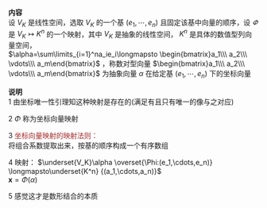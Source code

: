 **内容**  
设 $V_K$ 是线性空间，选取 $V_K$ 的一个基 $(e_1,\cdots,e_n)$ 且固定该基中向量的顺序，设 $\varPhi$ 是 $V_K\longmapsto K^n$ 的一个映射，其中 $V_K$ 是抽象的线性空间， $K^n$ 是具体的数值型列向量空间，  
 $\alpha=\sum\limits_{i=1}^na_ie_i\longmapsto  
\begin{bmatrix}a_1\\\ a_2\\\ \vdots\\\  
a_m\end{bmatrix}$ ，称数对型向量 $\begin{bmatrix}a_1\\\ a_2\\\ \vdots\\\ a_m\end{bmatrix}$ 为抽象向量 $\alpha$ 在给定基 $(e_1,\cdots,e_n)$ 下的坐标向量  
  
**说明**  
1 由坐标唯一性引理知这种映射是存在的(满足有且只有唯一的像与之对应)  
  
2  $\Phi$ 称为坐标向量映射  
  
3 <font color=brown>坐标向量映射的映射法则：</font>  
将组合系数提取出来，按基的顺序构成一个有序数组  
  
4 映射： $\underset{V_K}\alpha  
\overset{\Phi:(e_1,\cdots,e_n)}  
\longmapsto\underset{K^n}  
{(a_1,\cdots,a_n)}$  
 $\mathbf x=\Phi(\alpha)$  
  
5 感觉这才是数形结合的本质  
